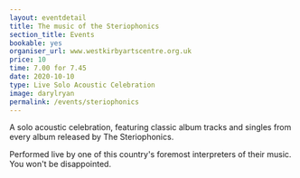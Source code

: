 ```yaml
---
layout: eventdetail
title: The music of the Steriophonics
section_title: Events
bookable: yes
organiser_url: www.westkirbyartscentre.org.uk
price: 10
time: 7.00 for 7.45
date: 2020-10-10
type: Live Solo Acoustic Celebration
image: darylryan
permalink: /events/steriophonics
---
```


A solo acoustic celebration, featuring classic album tracks and singles from every album released by The Steriophonics.

Performed live by one of this country's foremost interpreters of their music. You won't be disappointed.
